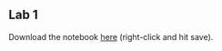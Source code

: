 ## Lab 1

Download the notebook [here](https://raw.githubusercontent.com/minprog/project/2022/data-science/2%20labs/lab1.ipynb) (right-click and hit save).
